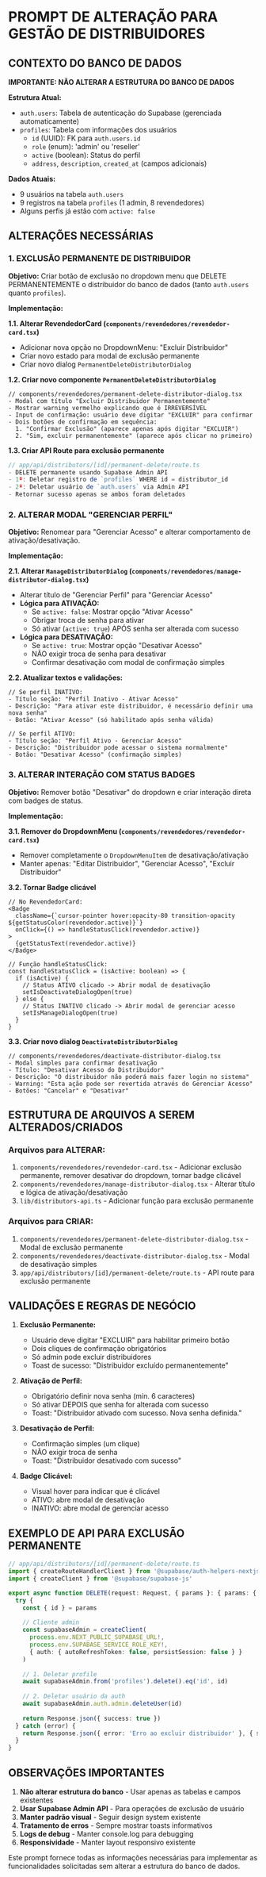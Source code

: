 # PROMPT DE ALTERAÇÃO PARA GESTÃO DE DISTRIBUIDORES

## CONTEXTO DO BANCO DE DADOS

**IMPORTANTE: NÃO ALTERAR A ESTRUTURA DO BANCO DE DADOS**

**Estrutura Atual:**
- `auth.users`: Tabela de autenticação do Supabase (gerenciada automaticamente)
- `profiles`: Tabela com informações dos usuários
  - `id` (UUID): FK para `auth.users.id`
  - `role` (enum): 'admin' ou 'reseller'
  - `active` (boolean): Status do perfil
  - `address`, `description`, `created_at` (campos adicionais)

**Dados Atuais:**
- 9 usuários na tabela `auth.users`
- 9 registros na tabela `profiles` (1 admin, 8 revendedores)
- Alguns perfis já estão com `active: false`

## ALTERAÇÕES NECESSÁRIAS

### 1. EXCLUSÃO PERMANENTE DE DISTRIBUIDOR

**Objetivo:** Criar botão de exclusão no dropdown menu que DELETE PERMANENTEMENTE o distribuidor do banco de dados (tanto `auth.users` quanto `profiles`).

**Implementação:**

**1.1. Alterar RevendedorCard (`components/revendedores/revendedor-card.tsx`)**
- Adicionar nova opção no DropdownMenu: "Excluir Distribuidor"
- Criar novo estado para modal de exclusão permanente
- Criar novo dialog `PermanentDeleteDistributorDialog`

**1.2. Criar novo componente `PermanentDeleteDistributorDialog`**
```tsx
// components/revendedores/permanent-delete-distributor-dialog.tsx
- Modal com título "Excluir Distribuidor Permanentemente"
- Mostrar warning vermelho explicando que é IRREVERSÍVEL
- Input de confirmação: usuário deve digitar "EXCLUIR" para confirmar
- Dois botões de confirmação em sequência:
  1. "Confirmar Exclusão" (aparece apenas após digitar "EXCLUIR")
  2. "Sim, excluir permanentemente" (aparece após clicar no primeiro)
```

**1.3. Criar API Route para exclusão permanente**
```typescript
// app/api/distributors/[id]/permanent-delete/route.ts
- DELETE permanente usando Supabase Admin API
- 1º: Deletar registro de `profiles` WHERE id = distributor_id
- 2º: Deletar usuário de `auth.users` via Admin API
- Retornar sucesso apenas se ambos foram deletados
```

### 2. ALTERAR MODAL "GERENCIAR PERFIL"

**Objetivo:** Renomear para "Gerenciar Acesso" e alterar comportamento de ativação/desativação.

**Implementação:**

**2.1. Alterar `ManageDistributorDialog` (`components/revendedores/manage-distributor-dialog.tsx`)**
- Alterar título de "Gerenciar Perfil" para "Gerenciar Acesso"
- **Lógica para ATIVAÇÃO:**
  - Se `active: false`: Mostrar opção "Ativar Acesso"
  - Obrigar troca de senha para ativar
  - Só ativar (`active: true`) APÓS senha ser alterada com sucesso
- **Lógica para DESATIVAÇÃO:**
  - Se `active: true`: Mostrar opção "Desativar Acesso"
  - NÃO exigir troca de senha para desativar
  - Confirmar desativação com modal de confirmação simples

**2.2. Atualizar textos e validações:**
```tsx
// Se perfil INATIVO:
- Título seção: "Perfil Inativo - Ativar Acesso"
- Descrição: "Para ativar este distribuidor, é necessário definir uma nova senha"
- Botão: "Ativar Acesso" (só habilitado após senha válida)

// Se perfil ATIVO:
- Título seção: "Perfil Ativo - Gerenciar Acesso"
- Descrição: "Distribuidor pode acessar o sistema normalmente"
- Botão: "Desativar Acesso" (confirmação simples)
```

### 3. ALTERAR INTERAÇÃO COM STATUS BADGES

**Objetivo:** Remover botão "Desativar" do dropdown e criar interação direta com badges de status.

**Implementação:**

**3.1. Remover do DropdownMenu (`components/revendedores/revendedor-card.tsx`)**
- Remover completamente o `DropdownMenuItem` de desativação/ativação
- Manter apenas: "Editar Distribuidor", "Gerenciar Acesso", "Excluir Distribuidor"

**3.2. Tornar Badge clicável**
```tsx
// No RevendedorCard:
<Badge 
  className={`cursor-pointer hover:opacity-80 transition-opacity ${getStatusColor(revendedor.active)}`}
  onClick={() => handleStatusClick(revendedor.active)}
>
  {getStatusText(revendedor.active)}
</Badge>

// Função handleStatusClick:
const handleStatusClick = (isActive: boolean) => {
  if (isActive) {
    // Status ATIVO clicado -> Abrir modal de desativação
    setIsDeactivateDialogOpen(true)
  } else {
    // Status INATIVO clicado -> Abrir modal de gerenciar acesso
    setIsManageDialogOpen(true)
  }
}
```

**3.3. Criar novo dialog `DeactivateDistributorDialog`**
```tsx
// components/revendedores/deactivate-distributor-dialog.tsx
- Modal simples para confirmar desativação
- Título: "Desativar Acesso do Distribuidor"
- Descrição: "O distribuidor não poderá mais fazer login no sistema"
- Warning: "Esta ação pode ser revertida através do Gerenciar Acesso"
- Botões: "Cancelar" e "Desativar"
```

## ESTRUTURA DE ARQUIVOS A SEREM ALTERADOS/CRIADOS

### Arquivos para ALTERAR:
1. `components/revendedores/revendedor-card.tsx` - Adicionar exclusão permanente, remover desativar do dropdown, tornar badge clicável
2. `components/revendedores/manage-distributor-dialog.tsx` - Alterar título e lógica de ativação/desativação
3. `lib/distributors-api.ts` - Adicionar função para exclusão permanente

### Arquivos para CRIAR:
1. `components/revendedores/permanent-delete-distributor-dialog.tsx` - Modal de exclusão permanente
2. `components/revendedores/deactivate-distributor-dialog.tsx` - Modal de desativação simples
3. `app/api/distributors/[id]/permanent-delete/route.ts` - API route para exclusão permanente

## VALIDAÇÕES E REGRAS DE NEGÓCIO

1. **Exclusão Permanente:**
   - Usuário deve digitar "EXCLUIR" para habilitar primeiro botão
   - Dois cliques de confirmação obrigatórios
   - Só admin pode excluir distribuidores
   - Toast de sucesso: "Distribuidor excluído permanentemente"

2. **Ativação de Perfil:**
   - Obrigatório definir nova senha (mín. 6 caracteres)
   - Só ativar DEPOIS que senha for alterada com sucesso
   - Toast: "Distribuidor ativado com sucesso. Nova senha definida."

3. **Desativação de Perfil:**
   - Confirmação simples (um clique)
   - NÃO exigir troca de senha
   - Toast: "Distribuidor desativado com sucesso"

4. **Badge Clicável:**
   - Visual hover para indicar que é clicável
   - ATIVO: abre modal de desativação
   - INATIVO: abre modal de gerenciar acesso

## EXEMPLO DE API PARA EXCLUSÃO PERMANENTE

```typescript
// app/api/distributors/[id]/permanent-delete/route.ts
import { createRouteHandlerClient } from '@supabase/auth-helpers-nextjs'
import { createClient } from '@supabase/supabase-js'

export async function DELETE(request: Request, { params }: { params: { id: string } }) {
  try {
    const { id } = params
    
    // Cliente admin
    const supabaseAdmin = createClient(
      process.env.NEXT_PUBLIC_SUPABASE_URL!,
      process.env.SUPABASE_SERVICE_ROLE_KEY!,
      { auth: { autoRefreshToken: false, persistSession: false } }
    )
    
    // 1. Deletar profile
    await supabaseAdmin.from('profiles').delete().eq('id', id)
    
    // 2. Deletar usuário da auth
    await supabaseAdmin.auth.admin.deleteUser(id)
    
    return Response.json({ success: true })
  } catch (error) {
    return Response.json({ error: 'Erro ao excluir distribuidor' }, { status: 500 })
  }
}
```

## OBSERVAÇÕES IMPORTANTES

1. **Não alterar estrutura do banco** - Usar apenas as tabelas e campos existentes
2. **Usar Supabase Admin API** - Para operações de exclusão de usuário
3. **Manter padrão visual** - Seguir design system existente
4. **Tratamento de erros** - Sempre mostrar toasts informativos
5. **Logs de debug** - Manter console.log para debugging
6. **Responsividade** - Manter layout responsivo existente

Este prompt fornece todas as informações necessárias para implementar as funcionalidades solicitadas sem alterar a estrutura do banco de dados.

